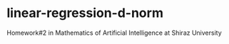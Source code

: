 # linear-regression-d-norm
Homework#2 in Mathematics of Artificial Intelligence at Shiraz University 
